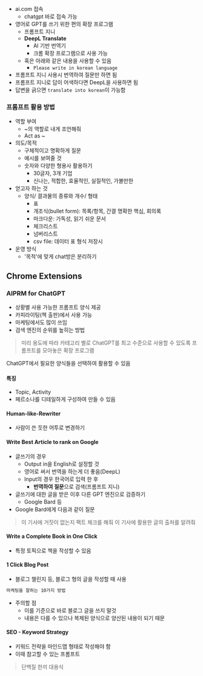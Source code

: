 - ai.com 접속
	- chatgpt 바로 접속 가능
- 영어로 GPT를 쓰기 위한 편의 확장 프로그램
	- 프롬프트 지니
	- **DeepL Translate**
		- AI 기반 번역기
		- 크롬 확장 프로그램으로 사용 가능
	- 혹은 아래와 같은 내용을 사용할 수 있음
		- `Please write in korean language`
- 프롬프트 지니 사용시 번역하여 질문만 하면 됨
- 프롬프트 지니로 답이 어색하다면 DeepL을 사용하면 됨
- 답변을 긁으면 `translate into korean`이 가능함

### 프롬프트 활용 방법
- 역할 부여
	- ~의 역할로 내게 조언해줘
	- Act as ~
- 의도/목적
	- 구체적이고 명확하게 질문
	- 예시를 보여줄 것
	- 숫자와 다양한 형용사 활용하기
		- 30글자, 3개 기업
		- 신나는, 적합한, 효율적인, 실질적인, 가볼만한
- 얻고자 하는 것
	- 양식/ 결과물의 종류와 개수/ 형태
		- 표
		- 개조식(bullet form): 목록/항목, 간결 명확한 핵심, 회의록
		- 마크다운: 가독성, 읽기 쉬운 문서
		- 체크리스트
		- 넘버리스트
		- csv file: 데이터 표 형식 저장시
- 운영 방식
	- '목적'에 맞게 chat방은 분리하기

## Chrome Extensions
### AIPRM for ChatGPT
- 상황별 사용 가능한 프롬프트 양식 제공
- 카피라이팅(책 출판)에서 사용 가능
- 마케팅에서도 많이 쓰임
- 검색 엔진의 순위를 높히는 방법

> 미리 용도에 따라 카테고리 별로 ChatGPT를 최고 수준으로 사용할 수 있도록
> 프롬프트를 모아놓은 확장 프로그램

ChatGPT에서 필요한 양식들을 선택하여 활용할 수 있음


#### 특징
- Topic, Activity
- 페르소나를 디테일하게 구성하여 만들 수 있음


#### Human-like-Rewriter
- 사람이 쓴 듯한 어투로 변경하기

#### Write Best Article to rank on Google
- 글쓰기의 경우
	- Output in을 English로 설정할 것
	- 영어로 써서 번역을 하는게 더 좋음(DeepL)
	- Input의 경우 한국어로 입력 한 후
		- **번역하여 질문**으로 검색(프롬프트 지니)
- 글쓰기에 대한 글을 받은 이후 다른 GPT 엔진으로 검증하기
	- Google Bard 등
- Google Bard에게 다음과 같이 질문
> 이 기사에 거짓이 없는지 팩트 체크를 해줘
> 이 기사에 활용한 글의 출처를 알려줘



#### Write a Complete Book in One Click
- 특정 토픽으로 책을 작성할 수 있음

#### 1 Click Blog Post
- 블로그 챌린지 등, 블로그 형의 글을 작성할 때 사용
```bash
마케팅을 잘하는 10가지 방법
```
- 주의할 점
	- 이를 기준으로 바로 블로그 글을 쓰지 말것
	- 내용은 다를 수 있으나 복제된 양식으로 양산된 내용이 되기 때문

#### SEO - Keyword Strategy
- 키워드 전략을 마인드맵 형태로 작성해야 함
- 이때 참고할 수 있는 프롬프트
>단백질 한끼 대용식